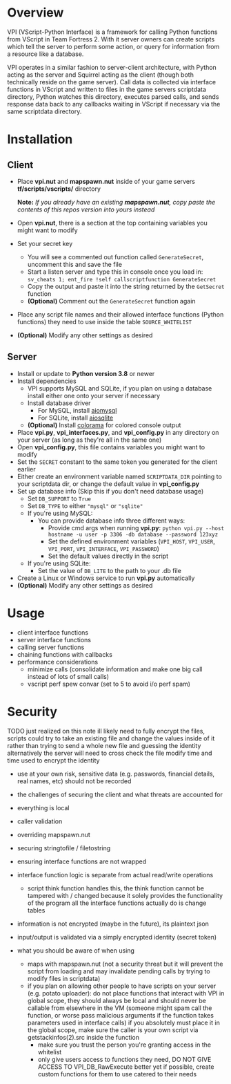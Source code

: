 # Overview
VPI (VScript-Python Interface) is a framework for calling Python functions from VScript in Team Fortress 2. With it server owners can create scripts which tell the server to perform some action, or query for information from a resource like a database.

VPI operates in a similar fashion to server-client architecture, with Python acting as the server and Squirrel acting as the client (though both technically reside on the game server). Call data is collected via interface functions in VScript and written to files in the game servers scriptdata directory, Python watches this directory, executes parsed calls, and sends response data back to any callbacks waiting in VScript if necessary via the same scriptdata directory.

# Installation
## Client
- Place **vpi.nut** and **mapspawn.nut** inside of your game servers **tf/scripts/vscripts/** directory

  **Note:** *If you already have an existing **mapspawn.nut**, copy paste the contents of this repos version into yours instead*
- Open **vpi.nut**, there is a section at the top containing variables you might want to modify
- Set your secret key
  - You will see a commented out function called `GenerateSecret`, uncomment this and save the file
  - Start a listen server and type this in console once you load in: `sv_cheats 1; ent_fire !self callscriptfunction GenerateSecret`
  - Copy the output and paste it into the string returned by the `GetSecret` function
  - **(Optional)** Comment out the `GenerateSecret` function again
- Place any script file names and their allowed interface functions (Python functions) they need to use inside the table `SOURCE_WHITELIST`
- **(Optional)** Modify any other settings as desired
## Server
- Install or update to **Python version 3.8** or newer
- Install dependencies
  - VPI supports MySQL and SQLite, if you plan on using a database install either one onto your server if necessary
  - Install database driver
    - For MySQL, install [aiomysql](https://pypi.org/project/aiomysql/)
    - For SQLite, install [aiosqlite](https://pypi.org/project/aiosqlite/)
  - **(Optional)** Install [colorama](https://pypi.org/project/colorama/) for colored console output
- Place **vpi.py**, **vpi_interfaces.py**, and **vpi_config.py** in any directory on your server (as long as they're all in the same one)
- Open **vpi_config.py**, this file contains variables you might want to modify
- Set the `SECRET` constant to the same token you generated for the client earlier
- Either create an environment variable named `SCRIPTDATA_DIR` pointing to your scriptdata dir, or change the default value in **vpi_config.py**
- Set up database info (Skip this if you don't need database usage)
  - Set `DB_SUPPORT` to `True`
  - Set `DB_TYPE` to either `"mysql"` or `"sqlite"`
  - If you're using MySQL:
    - You can provide database info three different ways:
      - Provide cmd args when running **vpi.py**: `python vpi.py --host hostname -u user -p 3306 -db database --password 123xyz`
      - Set the defined environment variables (`VPI_HOST`, `VPI_USER`, `VPI_PORT`, `VPI_INTERFACE`, `VPI_PASSWORD`)
      - Set the default values directly in the script
  - If you're using SQLite:
    - Set the value of `DB_LITE` to the path to your .db file
- Create a Linux or Windows service to run **vpi.py** automatically
- **(Optional)** Modify any other settings as desired

# Usage
- client interface functions
- server interface functions
- calling server functions
- chaining functions with callbacks
- performance considerations
  - minimize calls (consolidate information and make one big call instead of lots of small calls)
  - vscript perf spew convar (set to 5 to avoid i/o perf spam)

# Security
  TODO just realized on this note ill likely need to fully encrypt the files, scripts could try to take an existing file and change the values inside of it
  rather than trying to send a whole new file and guessing the identity
  alternatively the server will need to cross check the file modify time and time used to encrypt the identity

- use at your own risk, sensitive data (e.g. passwords, financial details, real names, etc) should not be recorded

- the challenges of securing the client and what threats are accounted for
- everything is local
- caller validation
- overriding mapspawn.nut
- securing stringtofile / filetostring
- ensuring interface functions are not wrapped
- interface function logic is separate from actual read/write operations
  - script think function handles this, the think function cannot be tampered with / changed because it solely provides the functionality of the program
  all the interface functions actually do is change tables
- information is not encrypted (maybe in the future), its plaintext json
- input/output is validated via a simply encrypted identity (secret token)

- what you should be aware of when using
  - maps with mapspawn.nut (not a security threat but it will prevent the script from loading and may invalidate pending calls by trying to modify files in scriptdata)
  - if you plan on allowing other people to have scripts on your server (e.g. potato uploader):
    do not place functions that interact with VPI in global scope, they should always be local and should never be callable from elsewhere in the VM
      (someone might spam call the function, or worse pass malicious arguments if the function takes parameters used in interface calls)
      if you absolutely must place it in the global scope, make sure the caller is your own script via getstackinfos(2).src inside the function
    - make sure you trust the person you're granting access in the whitelist
    - only give users access to functions they need, DO NOT GIVE ACCESS TO VPI_DB_RawExecute
      better yet if possible, create custom functions for them to use catered to their needs
